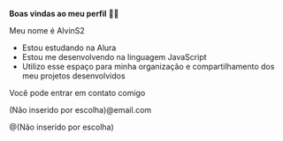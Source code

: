 **Boas vindas ao meu perfil** 💙💙


Meu nome é AlvinS2
- Estou estudando na Alura
- Estou me desenvolvendo na linguagem JavaScript
- Utilizo esse espaço para minha organização e compartilhamento dos meu projetos desenvolvidos


Você pode entrar em contato comigo 


(Não inserido por escolha)@email.com


@(Não inserido por escolha)
